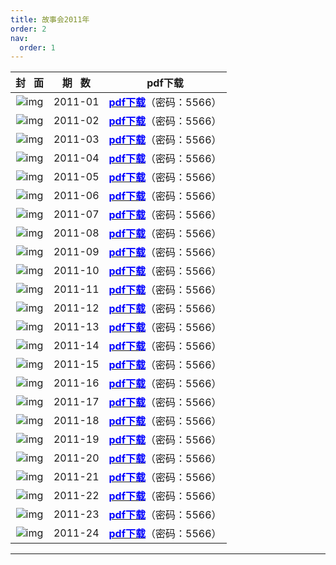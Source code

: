 ```yaml
---
title: 故事会2011年
order: 2
nav:
  order: 1
---
```

|                          封   面                          | 期   数 |                                                           pdf下载                                                           |
| :---------------------------------------------------------: | :-------: | :--------------------------------------------------------------------------------------------------------------------------: |
| ![img](../../../public/images/gushihui/gsh2011/gsh201101.jpg) |  2011-01  | [<font color="blue">**pdf下载**</font>](https://url97.ctfile.com/f/799297-1454403776-d1c28e?p=5566)（密码：5566） |
| ![img](../../../public/images/gushihui/gsh2011/gsh201102.jpg) |  2011-02  | [<font color="blue">**pdf下载**</font>](https://url97.ctfile.com/f/799297-1454567921-567b57?p=5566)（密码：5566） |
| ![img](../../../public/images/gushihui/gsh2011/gsh201103.jpg) |  2011-03  | [<font color="blue">**pdf下载**</font>](https://url97.ctfile.com/f/799297-1454568047-ee2118?p=5566)（密码：5566） |
| ![img](../../../public/images/gushihui/gsh2011/gsh201104.jpg) |  2011-04  | [<font color="blue">**pdf下载**</font>](https://url97.ctfile.com/f/799297-1454568188-8c5f40?p=5566)（密码：5566） |
| ![img](../../../public/images/gushihui/gsh2011/gsh201105.jpg) |  2011-05  | [<font color="blue">**pdf下载**</font>](https://url97.ctfile.com/f/799297-1454568311-aba6be?p=5566)（密码：5566） |
| ![img](../../../public/images/gushihui/gsh2011/gsh201106.jpg) |  2011-06  | [<font color="blue">**pdf下载**</font>](https://url97.ctfile.com/f/799297-1454568365-ab4519?p=5566)（密码：5566） |
| ![img](../../../public/images/gushihui/gsh2011/gsh201107.jpg) |  2011-07  | [<font color="blue">**pdf下载**</font>](https://url97.ctfile.com/f/799297-1454568440-e8e5fe?p=5566)（密码：5566） |
| ![img](../../../public/images/gushihui/gsh2011/gsh201108.jpg) |  2011-08  | [<font color="blue">**pdf下载**</font>](https://url97.ctfile.com/f/799297-1454568842-a2c859?p=5566)（密码：5566） |
| ![img](../../../public/images/gushihui/gsh2011/gsh201109.jpg) |  2011-09  | [<font color="blue">**pdf下载**</font>](https://url97.ctfile.com/f/799297-1454568893-c79632?p=5566)（密码：5566） |
| ![img](../../../public/images/gushihui/gsh2011/gsh201110.jpg) |  2011-10  | [<font color="blue">**pdf下载**</font>](https://url97.ctfile.com/f/799297-1454569061-5d4ae0?p=5566)（密码：5566） |
| ![img](../../../public/images/gushihui/gsh2011/gsh201111.jpg) |  2011-11  | [<font color="blue">**pdf下载**</font>](https://url97.ctfile.com/f/799297-1454569139-dd2f3b?p=5566)（密码：5566） |
| ![img](../../../public/images/gushihui/gsh2011/gsh201112.jpg) |  2011-12  | [<font color="blue">**pdf下载**</font>](https://url97.ctfile.com/f/799297-1454569181-a91105?p=5566)（密码：5566） |
| ![img](../../../public/images/gushihui/gsh2011/gsh201113.jpg) |  2011-13  | [<font color="blue">**pdf下载**</font>](https://url97.ctfile.com/f/799297-1454569220-2c3258?p=5566)（密码：5566） |
| ![img](../../../public/images/gushihui/gsh2011/gsh201114.jpg) |  2011-14  | [<font color="blue">**pdf下载**</font>](https://url97.ctfile.com/f/799297-1454569289-320726?p=5566)（密码：5566） |
| ![img](../../../public/images/gushihui/gsh2011/gsh201115.jpg) |  2011-15  | [<font color="blue">**pdf下载**</font>](https://url97.ctfile.com/f/799297-1454569334-4f363f?p=5566)（密码：5566） |
| ![img](../../../public/images/gushihui/gsh2011/gsh201116.jpg) |  2011-16  | [<font color="blue">**pdf下载**</font>](https://url97.ctfile.com/f/799297-1454569406-29264a?p=5566)（密码：5566） |
| ![img](../../../public/images/gushihui/gsh2011/gsh201117.jpg) |  2011-17  | [<font color="blue">**pdf下载**</font>](https://url97.ctfile.com/f/799297-1454569514-c749af?p=5566)（密码：5566） |
| ![img](../../../public/images/gushihui/gsh2011/gsh201118.jpg) |  2011-18  | [<font color="blue">**pdf下载**</font>](https://url97.ctfile.com/f/799297-1454569454-b726cf?p=5566)（密码：5566） |
| ![img](../../../public/images/gushihui/gsh2011/gsh201119.jpg) |  2011-19  | [<font color="blue">**pdf下载**</font>](https://url97.ctfile.com/f/799297-1454570015-70b768?p=5566)（密码：5566） |
| ![img](../../../public/images/gushihui/gsh2011/gsh201120.jpg) |  2011-20  | [<font color="blue">**pdf下载**</font>](https://url97.ctfile.com/f/799297-1454569949-a0ab44?p=5566)（密码：5566） |
| ![img](../../../public/images/gushihui/gsh2011/gsh201121.jpg) |  2011-21  | [<font color="blue">**pdf下载**</font>](https://url97.ctfile.com/f/799297-1454569877-7be391?p=5566)（密码：5566） |
| ![img](../../../public/images/gushihui/gsh2011/gsh201122.jpg) |  2011-22  | [<font color="blue">**pdf下载**</font>](https://url97.ctfile.com/f/799297-1454569715-601c2d?p=5566)（密码：5566） |
| ![img](../../../public/images/gushihui/gsh2011/gsh201123.jpg) |  2011-23  | [<font color="blue">**pdf下载**</font>](https://url97.ctfile.com/f/799297-1454569649-43513a?p=5566)（密码：5566） |
| ![img](../../../public/images/gushihui/gsh2011/gsh201124.jpg) |  2011-24  | [<font color="blue">**pdf下载**</font>](https://url97.ctfile.com/f/799297-1454569586-518ce8?p=5566)（密码：5566） |

---
